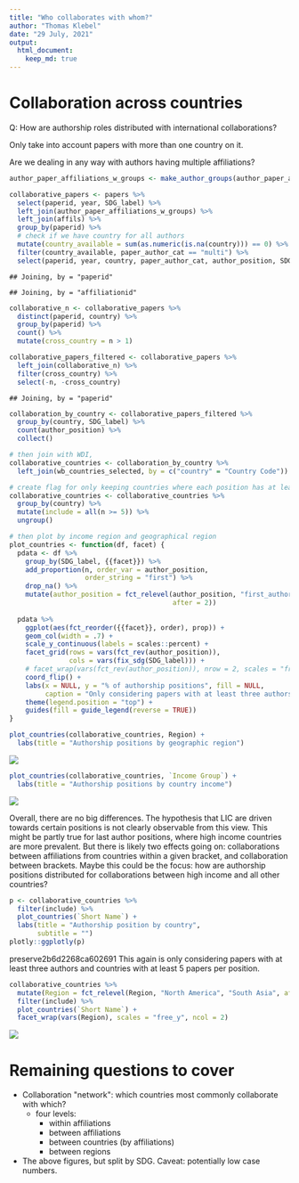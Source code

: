 ```yaml
---
title: "Who collaborates with whom?"
author: "Thomas Klebel"
date: "29 July, 2021"
output: 
  html_document:
    keep_md: true
---
```




# Collaboration across countries
Q: How are authorship roles distributed with international collaborations?

Only take into account papers with more than one country on it.

Are we dealing in any way with authors having multiple affiliations?



```r
author_paper_affiliations_w_groups <- make_author_groups(author_paper_affiliations)

collaborative_papers <- papers %>% 
  select(paperid, year, SDG_label) %>% 
  left_join(author_paper_affiliations_w_groups) %>% 
  left_join(affils) %>% 
  group_by(paperid) %>% 
  # check if we have country for all authors
  mutate(country_available = sum(as.numeric(is.na(country))) == 0) %>% 
  filter(country_available, paper_author_cat == "multi") %>% 
  select(paperid, year, country, paper_author_cat, author_position, SDG_label)
```

```
## Joining, by = "paperid"
```

```
## Joining, by = "affiliationid"
```

```r
collaborative_n <- collaborative_papers %>% 
  distinct(paperid, country) %>% 
  group_by(paperid) %>% 
  count() %>% 
  mutate(cross_country = n > 1)

collaborative_papers_filtered <- collaborative_papers %>% 
  left_join(collaborative_n) %>% 
  filter(cross_country) %>% 
  select(-n, -cross_country)
```

```
## Joining, by = "paperid"
```


```r
collaboration_by_country <- collaborative_papers_filtered %>% 
  group_by(country, SDG_label) %>% 
  count(author_position) %>% 
  collect()

# then join with WDI, 
collaborative_countries <- collaboration_by_country %>% 
  left_join(wb_countries_selected, by = c("country" = "Country Code"))

# create flag for only keeping countries where each position has at least 5 papers
collaborative_countries <- collaborative_countries %>%
  group_by(country) %>%
  mutate(include = all(n >= 5)) %>%
  ungroup()
```


```r
# then plot by income region and geographical region
plot_countries <- function(df, facet) {
  pdata <- df %>% 
    group_by(SDG_label, {{facet}}) %>% 
    add_proportion(n, order_var = author_position,
                   order_string = "first") %>% 
    drop_na() %>% 
    mutate(author_position = fct_relevel(author_position, "first_author", 
                                         after = 2))
  
  pdata %>% 
    ggplot(aes(fct_reorder({{facet}}, order), prop)) +
    geom_col(width = .7) +
    scale_y_continuous(labels = scales::percent) +
    facet_grid(rows = vars(fct_rev(author_position)),
               cols = vars(fix_sdg(SDG_label))) +
    # facet_wrap(vars(fct_rev(author_position)), nrow = 2, scales = "free_x") +
    coord_flip() +
    labs(x = NULL, y = "% of authorship positions", fill = NULL,
         caption = "Only considering papers with at least three authors\nand with affiliations from at least two distinct countries.") +
    theme(legend.position = "top") +
    guides(fill = guide_legend(reverse = TRUE))
}
```


```r
plot_countries(collaborative_countries, Region) +
  labs(title = "Authorship positions by geographic region")
```

![](02-sdg_with_whom_files/figure-html/unnamed-chunk-4-1.png)<!-- -->


```r
plot_countries(collaborative_countries, `Income Group`) +
  labs(title = "Authorship positions by country income")
```

![](02-sdg_with_whom_files/figure-html/unnamed-chunk-5-1.png)<!-- -->

Overall, there are no big differences. The hypothesis that LIC are driven 
towards certain positions is not clearly observable from this view. This might be
partly true for last author positions, where high income countries are more prevalent.
But there is likely two effects going on: collaborations between affiliations from
countries within a given bracket, and collaboration between brackets.
Maybe this could be the focus: how are authorship positions distributed
for collaborations between high income and all other countries?




```r
p <- collaborative_countries %>% 
  filter(include) %>% 
  plot_countries(`Short Name`) +
  labs(title = "Authorship position by country", 
       subtitle = "")
plotly::ggplotly(p)
```

preserve2b6d2268ca602691
This again is only considering papers with at least three authors and countries
with at least 5 papers per position.


```r
collaborative_countries %>% 
  mutate(Region = fct_relevel(Region, "North America", "South Asia", after = 5)) %>% 
  filter(include) %>% 
  plot_countries(`Short Name`) +
  facet_wrap(vars(Region), scales = "free_y", ncol = 2)
```

![](02-sdg_with_whom_files/figure-html/unnamed-chunk-7-1.png)<!-- -->


# Remaining questions to cover

- Collaboration "network": which countries most commonly collaborate with which?
  + four levels:
    - within affiliations
    - between affiliations
    - between countries (by affiliations)
    - between regions
- The above figures, but split by SDG. Caveat: potentially low case numbers.



